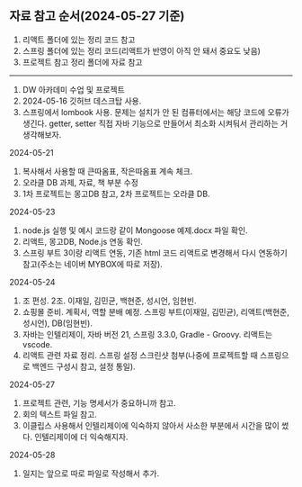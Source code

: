 자료 참고 순서(2024-05-27 기준)
-------------------------------
1. 리액트 폴더에 있는 정리 코드 참고
2. 스프링 폴더에 있는 정리 코드(리액트가 반영이 아직 안 돼서 중요도 낮음)
3. 프로젝트 참고 정리 폴더에 자료 참고
-------------------------------

1. DW 아카데미 수업 및 프로젝트
2. 2024-05-16 깃허브 데스크탑 사용.
3. 스프링에서 lombook 사용. 문제는 설치가 안 된 컴퓨터에서는 해당 코드에 오류가 생긴다.
   getter, setter 직접 자바 기능으로 만들어서 최소화 시켜둬서 관리하는 거 생각해보자.
   
2024-05-21
1. 복사해서 사용할 때 큰따옴표, 작은따옴표 계속 체크.
2. 오라클 DB 과제, 자료, 책 부분 수정
3. 1차 프로젝트는 몽고DB 참고, 2차 프로젝트는 오라클 DB.

2024-05-23
1. node.js 실행 및 예시 코드랑 같이 Mongoose 예제.docx 파일 확인.
2. 리액트, 몽고DB, Node.js 연동 확인.
3. 스프링 부트 3이랑 리액트 연동, 기존 html 코드 리액트로 변경해서 다시 연동하기 참고(주소는 네이버 MYBOX에 따로 저장).

2024-05-24
1. 조 편성. 2조. 이재일, 김민균, 백현준, 성시언, 임현빈.
2. 쇼핑몰 준비. 계획서, 역할 분배 예정. 스프링 부트(이재일, 김민균), 리액트(백현준, 성시언), DB(임현빈).
3. 자바는 인텔리제이, 자바 버전 21, 스프링 3.3.0, Gradle - Groovy. 리액트는 vscode.
4. 리액트 관련 자료 정리. 스프링 설정 스크린샷 첨부(나중에 프로젝트할 때 스프링으로 백엔드 구성시 참고, 설정 통일).

2024-05-27
1. 프로젝트 관련, 기능 명세서가 중요하니까 참고.
2. 회의 텍스트 파일 참고.
3. 이클립스 사용해서 인텔리제이에 익숙하지 않아서 사소한 부분에서 시간을 많이 썼다. 인텔리제이에 더 익숙해지자.

2024-05-28
1. 일지는 앞으로 따로 파일로 작성해서 추가.
